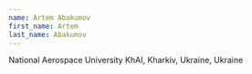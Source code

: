 ```yaml
---
name: Artem Abakumov
first_name: Artem
last_name: Abakumov
---
```

National Aerospace University KhAI, Kharkiv, Ukraine, Ukraine
